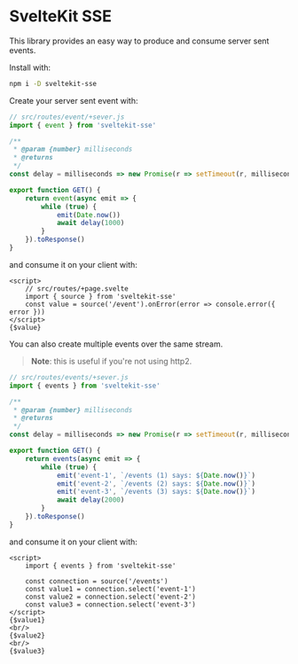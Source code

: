 # SvelteKit SSE

This library provides an easy way to produce and consume server sent events.

Install with:

```sh
npm i -D sveltekit-sse
```

Create your server sent event with:

```js
// src/routes/event/+sever.js
import { event } from 'sveltekit-sse'

/**
 * @param {number} milliseconds
 * @returns
 */
const delay = milliseconds => new Promise(r => setTimeout(r, milliseconds))

export function GET() {
	return event(async emit => {
		while (true) {
			emit(Date.now())
			await delay(1000)
		}
	}).toResponse()
}
```

and consume it on your client with:

```svelte
<script>
	// src/routes/+page.svelte
	import { source } from 'sveltekit-sse'
	const value = source('/event').onError(error => console.error({ error }))
</script>
{$value}
```

You can also create multiple events over the same stream.

> **Note**: this is useful if you're not using http2.

```js
// src/routes/events/+sever.js
import { events } from 'sveltekit-sse'

/**
 * @param {number} milliseconds
 * @returns
 */
const delay = milliseconds => new Promise(r => setTimeout(r, milliseconds))

export function GET() {
	return events(async emit => {
		while (true) {
			emit('event-1', `/events (1) says: ${Date.now()}`)
			emit('event-2', `/events (2) says: ${Date.now()}`)
			emit('event-3', `/events (3) says: ${Date.now()}`)
			await delay(2000)
		}
	}).toResponse()
}

```

and consume it on your client with:

```svelte
<script>
	import { events } from 'sveltekit-sse'
	
	const connection = source('/events')
	const value1 = connection.select('event-1')
	const value2 = connection.select('event-2')
	const value3 = connection.select('event-3')
</script>
{$value1}
<br/>
{$value2}
<br/>
{$value3}
```
